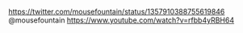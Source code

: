https://twitter.com/mousefountain/status/1357910388755619846 @mousefountain https://www.youtube.com/watch?v=rfbb4yRBH64